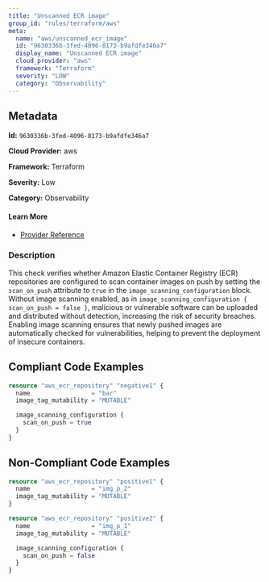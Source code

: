 ```yaml
---
title: "Unscanned ECR image"
group_id: "rules/terraform/aws"
meta:
  name: "aws/unscanned_ecr_image"
  id: "9630336b-3fed-4096-8173-b9afdfe346a7"
  display_name: "Unscanned ECR image"
  cloud_provider: "aws"
  framework: "Terraform"
  severity: "LOW"
  category: "Observability"
---
```

## Metadata

**Id:** `9630336b-3fed-4096-8173-b9afdfe346a7`

**Cloud Provider:** aws

**Framework:** Terraform

**Severity:** Low

**Category:** Observability

#### Learn More

 - [Provider Reference](https://registry.terraform.io/providers/hashicorp/aws/latest/docs/resources/ecr_repository#scan_on_push)

### Description

 This check verifies whether Amazon Elastic Container Registry (ECR) repositories are configured to scan container images on push by setting the `scan_on_push` attribute to `true` in the `image_scanning_configuration` block. Without image scanning enabled, as in `image_scanning_configuration { scan_on_push = false }`, malicious or vulnerable software can be uploaded and distributed without detection, increasing the risk of security breaches. Enabling image scanning ensures that newly pushed images are automatically checked for vulnerabilities, helping to prevent the deployment of insecure containers.


## Compliant Code Examples
```terraform
resource "aws_ecr_repository" "negative1" {
  name                 = "bar"
  image_tag_mutability = "MUTABLE"

  image_scanning_configuration {
    scan_on_push = true
  }
}
```
## Non-Compliant Code Examples
```terraform
resource "aws_ecr_repository" "positive1" {
  name                 = "img_p_2"
  image_tag_mutability = "MUTABLE"
}

resource "aws_ecr_repository" "positive2" {
  name                 = "img_p_1"
  image_tag_mutability = "MUTABLE"

  image_scanning_configuration {
    scan_on_push = false
  }
}
```